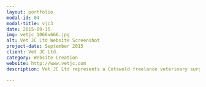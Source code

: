 ```yaml
---
layout: portfolio
modal-id: 04
modal-title: vjc3
date: 2015-09-15
img: vetjc_1066x666.jpg
alt: Vet JC Ltd Website Screenshot
project-date: September 2015
client: Vet JC Ltd.
category: Website Creation
website: http://www.vetjc.com
description: Vet JC Ltd represents a Cotswold freelance veterinary surgeon. They approached Cranston IT for a simple but professional website, to provide a web present. We quickly produced a responsive website to meet Vet JC's needs, which they were thrilled about. The website design was based on the <a href="http://startbootstrap.com/template-overviews/landing-page/" title="Landing Page Theme" target="_blank">Landing Page Theme</a> by Start Bootstrap.

---
```

